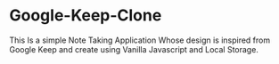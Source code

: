 # Google-Keep-Clone
This Is a simple Note Taking Application Whose design is inspired from Google Keep and create using Vanilla Javascript and Local Storage.
